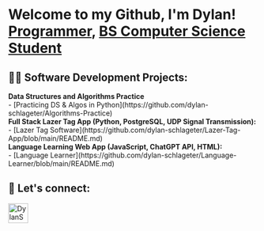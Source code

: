 <h1>Welcome to my Github, I'm Dylan! <br/><a href="https://github.com/dylan-schlageter">Programmer</a>, <a href="https://www.linkedin.com/in/dylan-schlageter/">BS Computer Science Student</a></h1>

<h2>👨‍💻 Software Development Projects:</h2>
 <b>Data Structures and Algorithms Practice</b> <br>
        - [Practicing DS & Algos in Python](https://github.com/dylan-schlageter/Algorithms-Practice) <br>
<b>Full Stack Lazer Tag App (Python, PostgreSQL, UDP Signal Transmission):</b> <br>
        - [Lazer Tag Software](https://github.com/dylan-schlageter/Lazer-Tag-App/blob/main/README.md) <br>
<b>Language Learning Web App (JavaScript, ChatGPT API, HTML):</b> <br>
        - [Language Learner](https://github.com/dylan-schlageter/Language-Learner/blob/main/README.md) 


<h2> 🤳 Let's connect:</h2>

[<img align="left" alt="DylanSchlageter | LinkedIn" width="40px" src="https://cdn.jsdelivr.net/npm/simple-icons@v3/icons/linkedin.svg" />][linkedin]



[linkedin]: www.linkedin.com/in/dylan-schlageter



